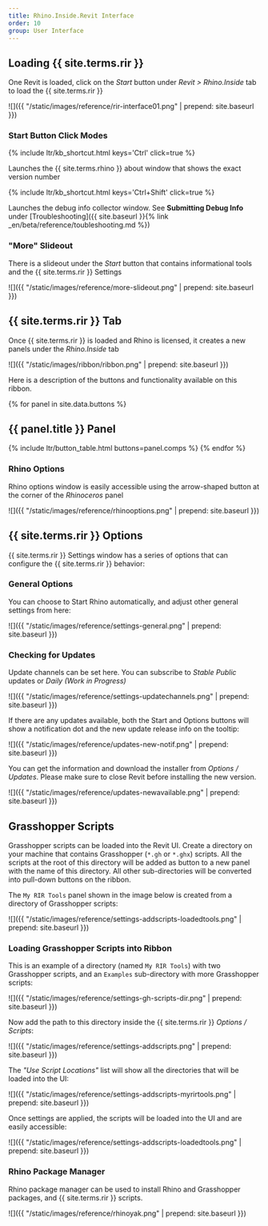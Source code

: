 ```yaml
---
title: Rhino.Inside.Revit Interface
order: 10
group: User Interface
---
```


## Loading {{ site.terms.rir }}

One Revit is loaded, click on the *Start* button under *Revit > Rhino.Inside* tab to load the {{ site.terms.rir }}

![]({{ "/static/images/reference/rir-interface01.png" | prepend: site.baseurl }})

### Start Button Click Modes

{% include ltr/kb_shortcut.html keys='Ctrl' click=true %}

Launches the {{ site.terms.rhino }} about window that shows the exact version number

{% include ltr/kb_shortcut.html keys='Ctrl+Shift' click=true %}

Launches the debug info collector window. See **Submitting Debug Info** under [Troubleshooting]({{ site.baseurl }}{% link _en/beta/reference/toubleshooting.md %})

### "More" Slideout

There is a slideout under the *Start* button that contains informational tools and the {{ site.terms.rir }} Settings

![]({{ "/static/images/reference/more-slideout.png" | prepend: site.baseurl }})

## {{ site.terms.rir }} Tab

Once {{ site.terms.rir }} is loaded and Rhino is licensed, it creates a new panels under the *Rhino.Inside* tab

![]({{ "/static/images/ribbon/ribbon.png" | prepend: site.baseurl }})

Here is a description of the buttons and functionality available on this ribbon.

{% for panel in site.data.buttons %}
## {{ panel.title }} Panel
{% include ltr/button_table.html buttons=panel.comps %}
{% endfor %}

### Rhino Options

Rhino options window is easily accessible using the arrow-shaped button at the corner of the *Rhinoceros* panel

![]({{ "/static/images/reference/rhinooptions.png" | prepend: site.baseurl }})

## {{ site.terms.rir }} Options

{{ site.terms.rir }} Settings window has a series of options that can configure the {{ site.terms.rir }} behavior:

### General Options

You can choose to Start Rhino automatically, and adjust other general settings from here:

![]({{ "/static/images/reference/settings-general.png" | prepend: site.baseurl }})

### Checking for Updates

Update channels can be set here. You can subscribe to *Stable Public* updates or *Daily (Work in Progress)*

![]({{ "/static/images/reference/settings-updatechannels.png" | prepend: site.baseurl }})

If there are any updates available, both the Start and Options buttons will show a notification dot and the new update release info on the tooltip:

![]({{ "/static/images/reference/updates-new-notif.png" | prepend: site.baseurl }})

You can get the information and download the installer from *Options / Updates*. Please make sure to close Revit before installing the new version.

![]({{ "/static/images/reference/updates-newavailable.png" | prepend: site.baseurl }})

## Grasshopper Scripts

Grasshopper scripts can be loaded into the Revit UI. Create a directory on your machine that contains Grasshopper (`*.gh` or `*.ghx`) scripts. All the scripts at the root of this directory will be added as button to a new panel with the name of this directory. All other sub-directories will be converted into pull-down buttons on the ribbon.

The `My RIR Tools` panel shown in the image below is created from a directory of Grasshopper scripts:

![]({{ "/static/images/reference/settings-addscripts-loadedtools.png" | prepend: site.baseurl }})

### Loading Grasshopper Scripts into Ribbon

This is an example of a directory (named `My RIR Tools`) with two Grasshopper scripts, and an `Examples` sub-directory with more Grasshopper scripts:

![]({{ "/static/images/reference/settings-gh-scripts-dir.png" | prepend: site.baseurl }})

Now add the path to this directory inside the {{ site.terms.rir }} *Options / Scripts*:

![]({{ "/static/images/reference/settings-addscripts.png" | prepend: site.baseurl }})

The *"Use Script Locations"* list will show all the directories that will be loaded into the UI:

![]({{ "/static/images/reference/settings-addscripts-myrirtools.png" | prepend: site.baseurl }})

Once settings are applied, the scripts will be loaded into the UI and are easily accessible:

![]({{ "/static/images/reference/settings-addscripts-loadedtools.png" | prepend: site.baseurl }})

### Rhino Package Manager

Rhino package manager can be used to install Rhino and Grasshopper packages, and {{ site.terms.rir }} scripts.

![]({{ "/static/images/reference/rhinoyak.png" | prepend: site.baseurl }})
